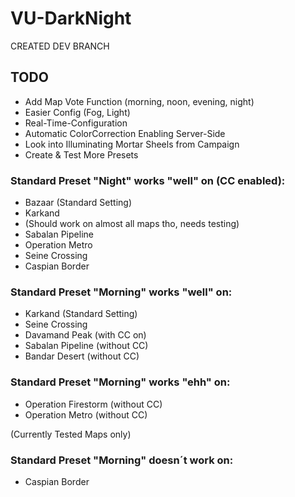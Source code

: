 # VU-DarkNight

CREATED DEV BRANCH

## TODO
- Add Map Vote Function (morning, noon, evening, night)
- Easier Config (Fog, Light)
- Real-Time-Configuration
- Automatic ColorCorrection Enabling Server-Side
- Look into Illuminating Mortar Sheels from Campaign
- Create & Test More Presets

### Standard Preset "Night" works "well" on (CC enabled):

- Bazaar (Standard Setting)
- Karkand
- (Should work on almost all maps tho, needs testing)
- Sabalan Pipeline
- Operation Metro 
- Seine Crossing
- Caspian Border

### Standard Preset "Morning" works "well" on:

- Karkand (Standard Setting)
- Seine Crossing 
- Davamand Peak (with CC on)
- Sabalan Pipeline (without CC)
- Bandar Desert (without CC)

### Standard Preset "Morning" works "ehh" on:

- Operation Firestorm (without CC)
- Operation Metro (without CC)



(Currently Tested Maps only)


### Standard Preset "Morning" doesn´t work on:

- Caspian Border
